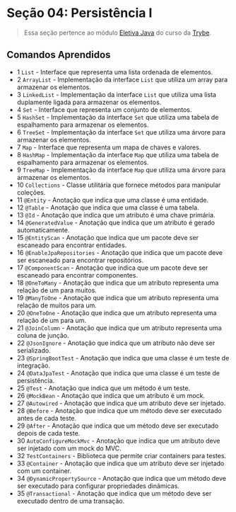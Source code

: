 # Seção 04: Persistência I

>Essa seção pertence ao módulo [Eletiva Java](https://github.com/Ruan-Portella/Trybe_Exercicios/tree/main/eletiva-java) do curso da [Trybe](https://www.betrybe.com/).

## Comandos Aprendidos

- 1 `List` - Interface que representa uma lista ordenada de elementos.
- 2 `ArrayList` - Implementação da interface `List` que utiliza um array para armazenar os elementos.
- 3 `LinkedList` - Implementação da interface `List` que utiliza uma lista duplamente ligada para armazenar os elementos.
- 4 `Set` - Interface que representa um conjunto de elementos.
- 5 `HashSet` - Implementação da interface `Set` que utiliza uma tabela de espalhamento para armazenar os elementos.
- 6 `TreeSet` - Implementação da interface `Set` que utiliza uma árvore para armazenar os elementos.
- 7 `Map` - Interface que representa um mapa de chaves e valores.
- 8 `HashMap` - Implementação da interface `Map` que utiliza uma tabela de espalhamento para armazenar os elementos.
- 9 `TreeMap` - Implementação da interface `Map` que utiliza uma árvore para armazenar os elementos.
- 10 `Collections` - Classe utilitária que fornece métodos para manipular coleções.
- 11 `@Entity` - Anotação que indica que uma classe é uma entidade.
- 12 `@Table` - Anotação que indica que uma classe é uma tabela.
- 13 `@Id` - Anotação que indica que um atributo é uma chave primária.
- 14 `@GeneratedValue` - Anotação que indica que um atributo é gerado automaticamente.
- 15 `@EntityScan` - Anotação que indica que um pacote deve ser escaneado para encontrar entidades.
- 16 `@EnableJpaRepositories` - Anotação que indica que um pacote deve ser escaneado para encontrar repositórios.
- 17 `@ComponentScan` - Anotação que indica que um pacote deve ser escaneado para encontrar componentes.
- 18 `@OneToMany` - Anotação que indica que um atributo representa uma relação de um para muitos.
- 19 `@ManyToOne` - Anotação que indica que um atributo representa uma relação de muitos para um.
- 20 `@OneToOne` - Anotação que indica que um atributo representa uma relação de um para um.
- 21 `@JoinColumn` - Anotação que indica que um atributo representa uma coluna de junção.
- 22 `@JsonIgnore` - Anotação que indica que um atributo não deve ser serializado.
- 23 `@SpringBootTest` - Anotação que indica que uma classe é um teste de integração.
- 24 `@DataJpaTest` - Anotação que indica que uma classe é um teste de persistência.
- 25 `@Test` - Anotação que indica que um método é um teste.
- 26 `@MockBean` - Anotação que indica que um atributo é um mock.
- 27 `@Autowired` - Anotação que indica que um atributo deve ser injetado.
- 28 `@Before` - Anotação que indica que um método deve ser executado antes de cada teste.
- 29 `@After` - Anotação que indica que um método deve ser executado depois de cada teste.
- 30 `AutoConfigureMockMvc` - Anotação que indica que um atributo deve ser injetado com um mock do MVC.
- 32 `TestContainers` - Biblioteca que permite criar containers para testes.
- 33 `@Container` - Anotação que indica que um atributo deve ser injetado com um container.
- 34 `@DynamicPropertySource` - Anotação que indica que um método deve ser executado para configurar propriedades dinâmicas.
- 35 `@Transactional` - Anotação que indica que um método deve ser executado dentro de uma transação.